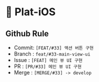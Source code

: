 #  🎸 Plat-iOS

##  Github Rule
- Commit: `[FEAT/#33] 액션 버튼 구현`
- Branch : `feat/#33-main-view-ui`
- Issue : `[FEAT] 메인 뷰 UI 구현`
- PR : `[PR/#33] 메인 뷰 UI 구현`
- Merge : `[MERGE/#33] -> develop`
